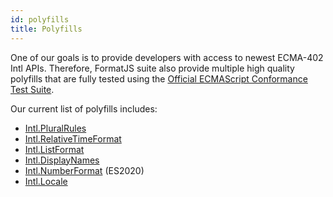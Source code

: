 ```yaml
---
id: polyfills
title: Polyfills
---
```


One of our goals is to provide developers with access to newest ECMA-402 Intl APIs. Therefore, FormatJS suite also provide multiple high quality polyfills that are fully tested using the [Official ECMAScript Conformance Test Suite](https://github.com/tc39/test262).

Our current list of polyfills includes:

- [Intl.PluralRules](polyfills/intl-pluralrules.md)
- [Intl.RelativeTimeFormat](polyfills/intl-relativetimeformat.md)
- [Intl.ListFormat](polyfills/intl-listformat.md)
- [Intl.DisplayNames](polyfills/intl-displaynames.md)
- [Intl.NumberFormat](polyfills/intl-numberformat.md) (ES2020)
- [Intl.Locale](polyfills/intl-locale.md)
